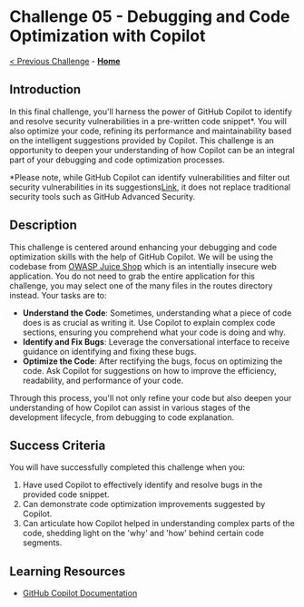 # Challenge 05 - Debugging and Code Optimization with Copilot

[< Previous Challenge](./Challenge-04.md) - **[Home](../README.md)** 

## Introduction
In this final challenge, you'll harness the power of GitHub Copilot to identify and resolve security vulnerabilities in a pre-written code snippet*. You will also optimize your code, refining its performance and maintainability based on the intelligent suggestions provided by Copilot. This challenge is an opportunity to deepen your understanding of how Copilot can be an integral part of your debugging and code optimization processes.

*Please note, while GitHub Copilot can identify vulnerabilities and filter out security vulnerabilities in its suggestions[Link](https://github.blog/2023-02-14-github-copilot-now-has-a-better-ai-model-and-new-capabilities/), it does not replace traditional security tools such as GitHub Advanced Security. 

## Description
This challenge is centered around enhancing your debugging and code optimization skills with the help of GitHub Copilot. We will be using the codebase from [OWASP Juice Shop](https://github.com/juice-shop/juice-shop) which is an intentially insecure web application.  You do not need to grab the entire application for this challenge, you may select one of the many files in the routes directory instead. Your tasks are to:

- **Understand the Code**: Sometimes, understanding what a piece of code does is as crucial as writing it. Use Copilot to explain complex code sections, ensuring you comprehend what your code is doing and why.
- **Identify and Fix Bugs**: Leverage the conversational interface to receive guidance on identifying and fixing these bugs.
- **Optimize the Code**: After rectifying the bugs, focus on optimizing the code. Ask Copilot for suggestions on how to improve the efficiency, readability, and performance of your code.

Through this process, you'll not only refine your code but also deepen your understanding of how Copilot can assist in various stages of the development lifecycle, from debugging to code explanation.

## Success Criteria
You will have successfully completed this challenge when you:

1. Have used Copilot to effectively identify and resolve bugs in the provided code snippet.
2. Can demonstrate code optimization improvements suggested by Copilot.
3. Can articulate how Copilot helped in understanding complex parts of the code, shedding light on the 'why' and 'how' behind certain code segments.

## Learning Resources
- [GitHub Copilot Documentation](https://docs.github.com/en/copilot)

